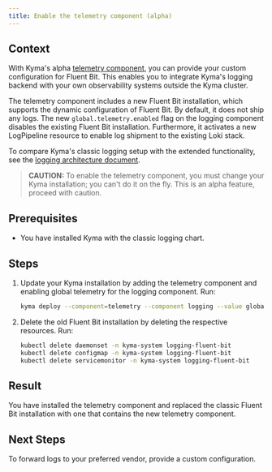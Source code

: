 ```yaml
---
title: Enable the telemetry component (alpha)
---
```


## Context

With Kyma's alpha [telemetry component](./../../01-overview/main-areas/observability/obsv-04-telemetry-in-kyma.md), you can provide your custom configuration for Fluent Bit. This enables you to integrate Kyma's logging backend with your own observability systems outside the Kyma cluster.

The telemetry component includes a new Fluent Bit installation, which supports the dynamic configuration of Fluent Bit. By default, it does not ship any logs.
The new `global.telemetry.enabled` flag on the logging component disables the existing Fluent Bit installation. Furthermore, it activates a new LogPipeline resource to enable log shipment to the existing Loki stack.

To compare Kyma's classic logging setup with the extended functionality, see the [logging architecture document](../../05-technical-reference/00-architecture/obsv-02-architecture-logging.md).

> **CAUTION:** To enable the telemetry component, you must change your Kyma installation; you can't do it on the fly. This is an alpha feature, proceed with caution.

## Prerequisites

- You have installed Kyma with the classic logging chart.

## Steps

1. Update your Kyma installation by adding the telemetry component and enabling global telemetry for the logging component. Run:

   ```bash
   kyma deploy --component=telemetry --component logging --value global.telemetry.enabled=true
   ```

2. Delete the old Fluent Bit installation by deleting the respective resources. Run:

   ```bash
   kubectl delete daemonset -n kyma-system logging-fluent-bit
   kubectl delete configmap -n kyma-system logging-fluent-bit
   kubectl delete servicemonitor -n kyma-system logging-fluent-bit
   ```

## Result

You have installed the telemetry component and replaced the classic Fluent Bit installation with one that contains the new telemetry component.

## Next Steps

To forward logs to your preferred vendor, provide a custom configuration.
